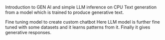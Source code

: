 Introduction to GEN AI and simple LLM inference on CPU
Text generation from a model which is trained to produce generative text.

Fine tuning model to create custom  chatbot
Here LLM model is further fine tuned with some datasets and it learns patterns from it.
Finally it gives generative responses.

